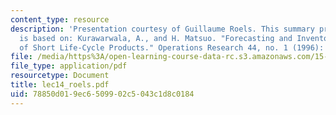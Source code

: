 ```yaml
---
content_type: resource
description: 'Presentation courtesy of Guillaume Roels. This summary presentation
  is based on: Kurawarwala, A., and H. Matsuo. "Forecasting and Inventory Management
  of Short Life-Cycle Products." Operations Research 44, no. 1 (1996): 131-50.'
file: /media/https%3A/open-learning-course-data-rc.s3.amazonaws.com/15-764-the-theory-of-operations-management-spring-2004/78850d019ec6509902c5043c1d8c0184_lec14_roels.pdf
file_type: application/pdf
resourcetype: Document
title: lec14_roels.pdf
uid: 78850d01-9ec6-5099-02c5-043c1d8c0184
---
```

